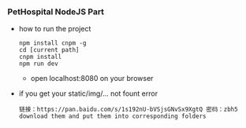 ### PetHospital NodeJS Part ###

* how to run the project
  ```
  npm install cnpm -g
  cd [current path]
  cnpm install
  npm run dev
  ```
  * open localhost:8080 on your browser

* if you get your static/img/... not  fount error
  ```
  链接：https://pan.baidu.com/s/1s192nU-bVSjsGNvSx9XgtQ 密码：zbh5
  download them and put them into corresponding folders
  ```